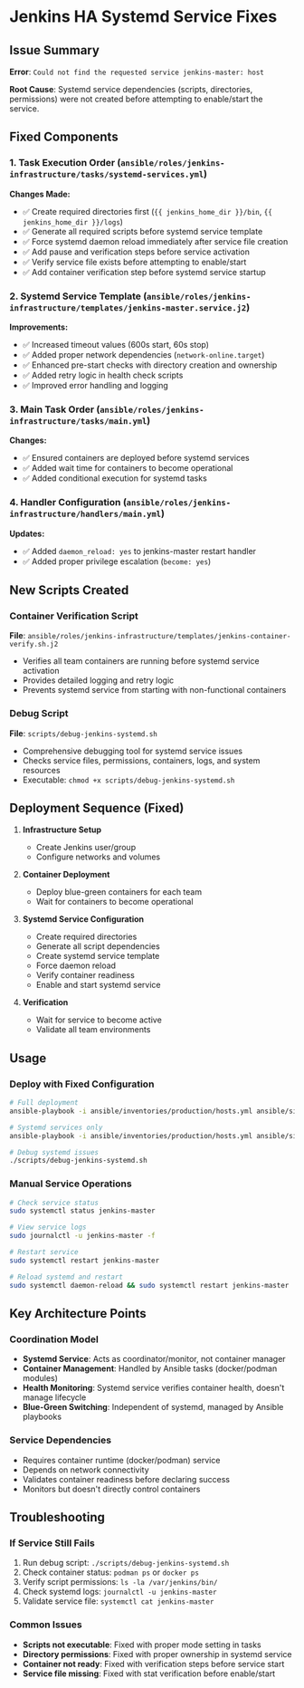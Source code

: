 # Jenkins HA Systemd Service Fixes

## Issue Summary

**Error**: `Could not find the requested service jenkins-master: host`

**Root Cause**: Systemd service dependencies (scripts, directories, permissions) were not created before attempting to enable/start the service.

## Fixed Components

### 1. Task Execution Order (`ansible/roles/jenkins-infrastructure/tasks/systemd-services.yml`)

**Changes Made:**
- ✅ Create required directories first (`{{ jenkins_home_dir }}/bin`, `{{ jenkins_home_dir }}/logs`)
- ✅ Generate all required scripts before systemd service template
- ✅ Force systemd daemon reload immediately after service file creation
- ✅ Add pause and verification steps before service activation
- ✅ Verify service file exists before attempting to enable/start
- ✅ Add container verification step before systemd service startup

### 2. Systemd Service Template (`ansible/roles/jenkins-infrastructure/templates/jenkins-master.service.j2`)

**Improvements:**
- ✅ Increased timeout values (600s start, 60s stop)
- ✅ Added proper network dependencies (`network-online.target`)
- ✅ Enhanced pre-start checks with directory creation and ownership
- ✅ Added retry logic in health check scripts
- ✅ Improved error handling and logging

### 3. Main Task Order (`ansible/roles/jenkins-infrastructure/tasks/main.yml`)

**Changes:**
- ✅ Ensured containers are deployed before systemd services
- ✅ Added wait time for containers to become operational
- ✅ Added conditional execution for systemd tasks

### 4. Handler Configuration (`ansible/roles/jenkins-infrastructure/handlers/main.yml`)

**Updates:**
- ✅ Added `daemon_reload: yes` to jenkins-master restart handler
- ✅ Added proper privilege escalation (`become: yes`)

## New Scripts Created

### Container Verification Script
**File**: `ansible/roles/jenkins-infrastructure/templates/jenkins-container-verify.sh.j2`
- Verifies all team containers are running before systemd service activation
- Provides detailed logging and retry logic
- Prevents systemd service from starting with non-functional containers

### Debug Script  
**File**: `scripts/debug-jenkins-systemd.sh`
- Comprehensive debugging tool for systemd service issues
- Checks service files, permissions, containers, logs, and system resources
- Executable: `chmod +x scripts/debug-jenkins-systemd.sh`

## Deployment Sequence (Fixed)

1. **Infrastructure Setup**
   - Create Jenkins user/group
   - Configure networks and volumes

2. **Container Deployment**
   - Deploy blue-green containers for each team
   - Wait for containers to become operational

3. **Systemd Service Configuration**
   - Create required directories
   - Generate all script dependencies
   - Create systemd service template
   - Force daemon reload
   - Verify container readiness
   - Enable and start systemd service

4. **Verification**
   - Wait for service to become active
   - Validate all team environments

## Usage

### Deploy with Fixed Configuration
```bash
# Full deployment
ansible-playbook -i ansible/inventories/production/hosts.yml ansible/site.yml --tags jenkins,systemd

# Systemd services only
ansible-playbook -i ansible/inventories/production/hosts.yml ansible/site.yml --tags systemd

# Debug systemd issues
./scripts/debug-jenkins-systemd.sh
```

### Manual Service Operations
```bash
# Check service status
sudo systemctl status jenkins-master

# View service logs
sudo journalctl -u jenkins-master -f

# Restart service
sudo systemctl restart jenkins-master

# Reload systemd and restart
sudo systemctl daemon-reload && sudo systemctl restart jenkins-master
```

## Key Architecture Points

### Coordination Model
- **Systemd Service**: Acts as coordinator/monitor, not container manager
- **Container Management**: Handled by Ansible tasks (docker/podman modules)
- **Health Monitoring**: Systemd service verifies container health, doesn't manage lifecycle
- **Blue-Green Switching**: Independent of systemd, managed by Ansible playbooks

### Service Dependencies
- Requires container runtime (docker/podman) service
- Depends on network connectivity
- Validates container readiness before declaring success
- Monitors but doesn't directly control containers

## Troubleshooting

### If Service Still Fails
1. Run debug script: `./scripts/debug-jenkins-systemd.sh`
2. Check container status: `podman ps` or `docker ps`
3. Verify script permissions: `ls -la /var/jenkins/bin/`
4. Check systemd logs: `journalctl -u jenkins-master`
5. Validate service file: `systemctl cat jenkins-master`

### Common Issues
- **Scripts not executable**: Fixed with proper mode setting in tasks
- **Directory permissions**: Fixed with proper ownership in systemd service
- **Container not ready**: Fixed with verification steps before service start
- **Service file missing**: Fixed with stat verification before enable/start
